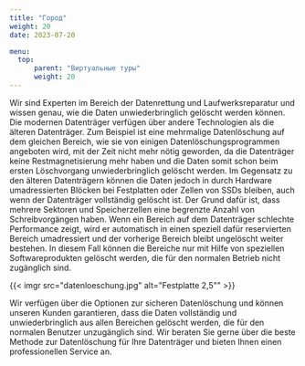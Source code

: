 ```yaml
---
title: "Город"
weight: 20
date: 2023-07-20

menu:
  top:
      parent: "Виртуальные туры"
      weight: 20
---
```


Wir sind Experten im Bereich der Datenrettung und Laufwerksreparatur und wissen genau, wie die Daten unwiederbringlich gelöscht werden können. Die modernen Datenträger verfügen über andere Technologien als die älteren Datenträger. Zum Beispiel ist eine mehrmalige Datenlöschung auf dem gleichen Bereich, wie sie von einigen Datenlöschungsprogrammen angeboten wird, mit der Zeit nicht mehr nötig geworden, da die Datenträger keine Restmagnetisierung mehr haben und die Daten somit schon beim ersten Löschvorgang unwiederbringlich gelöscht werden. Im Gegensatz zu den älteren Datenträgern können die Daten jedoch in durch Hardware umadressierten Blöcken bei Festplatten oder Zellen von SSDs bleiben, auch wenn der Datenträger vollständig gelöscht ist. Der Grund dafür ist, dass mehrere Sektoren und Speicherzellen eine begrenzte Anzahl von Schreibvorgängen haben. Wenn ein Bereich auf dem Datenträger schlechte Performance zeigt, wird er automatisch in einen speziell dafür reservierten Bereich umadressiert und der vorherige Bereich bleibt ungelöscht weiter bestehen. In diesem Fall können die Bereiche nur mit Hilfe von speziellen Softwareprodukten gelöscht werden, die für den normalen Betrieb nicht zugänglich sind.

{{< imgr src="datenloeschung.jpg" alt="Festplatte 2,5\"" >}}

Wir verfügen über die Optionen zur sicheren Datenlöschung und können unseren Kunden garantieren, dass die Daten vollständig und unwiederbringlich aus allen Bereichen gelöscht werden, die für den normalen Benutzer unzugänglich sind. Wir beraten Sie gerne über die beste Methode zur Datenlöschung für Ihre Datenträger und bieten Ihnen einen professionellen Service an.
